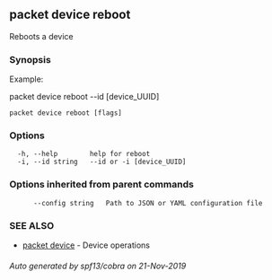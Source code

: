 ## packet device reboot

Reboots a device

### Synopsis

Example:

packet device reboot --id [device_UUID]

	  

```
packet device reboot [flags]
```

### Options

```
  -h, --help        help for reboot
  -i, --id string   --id or -i [device_UUID]
```

### Options inherited from parent commands

```
      --config string   Path to JSON or YAML configuration file
```

### SEE ALSO

* [packet device](packet_device.md)	 - Device operations

###### Auto generated by spf13/cobra on 21-Nov-2019
